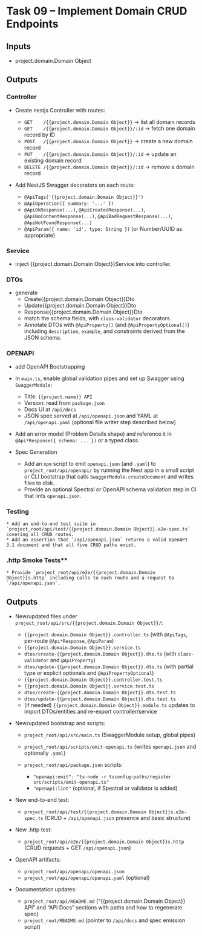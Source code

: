 # Task 09 – Implement Domain CRUD Endpoints 


## Inputs

- project.domain.Domain Object

## Outputs

### Controller

- Create nestjs Controller with routes:

    - `GET    /{{project.domain.Domain Object}}`        → list all domain records
    - `GET    /{{project.domain.Domain Object}}/:id`    → fetch one domain record by ID
    - `POST   /{{project.domain.Domain Object}}`        → create a new domain record
    - `PUT    /{{project.domain.Domain Object}}/:id`    → update an existing domain record
    - `DELETE /{{project.domain.Domain Object}}/:id`    → remove a domain record
- Add NestJS Swagger decorators on each route:

    - `@ApiTags('{{project.domain.Domain Object}}')`
    - `@ApiOperation({ summary: '...' })`
    - `@ApiOkResponse(...)`, `@ApiCreatedResponse(...)`, `@ApiNoContentResponse(...)`, `@ApiBadRequestResponse(...)`, `@ApiNotFoundResponse(...)`
    - `@ApiParam({ name: 'id', type: String })` (or Number/UUID as appropriate)

### Service

- inject  {{project.domain.Domain Object}}Service into controller.

### DTOs

- generate
  - Create{{project.domain.Domain Object}}Dto
  - Update{{project.domain.Domain Object}}Dto
  - Response{{project.domain.Domain Object}}Dto
  - match the schema fields, with `class-validator` decorators.
  - Annotate DTOs with `@ApiProperty()` (and `@ApiPropertyOptional()`) including `description`, `example`, and constraints derived from the JSON schema.


### OPENAPI

- add OpenAPI Bootstrapping
- In `main.ts`, enable global validation pipes and set up Swagger using `SwaggerModule`:

    - Title: `{{project.name}} API`
    - Version: read from `package.json`
    - Docs UI at `/api/docs`
    - JSON spec served at `/api/openapi.json` and YAML at `/api/openapi.yaml` (optional file writer step described below)
- Add an error model (Problem Details shape) and reference it in `@Api*Response({ schema: ... })` or a typed class.

- Spec Generation
  - Add an `npm` script to emit `openapi.json` (and `.yaml`) to `project_root/api/openapi/` by running the Nest app in a small script or CLI bootstrap that calls `SwaggerModule.createDocument` and writes files to disk.
  - Provide an optional Spectral or OpenAPI schema validation step in CI that lints `openapi.json`.

### Testing

    * Add an end-to-end test suite in `project_root/api/test/{{project.domain.Domain Object}}.e2e-spec.ts` covering all CRUD routes.
    * Add an assertion that `/api/openapi.json` returns a valid OpenAPI 3.1 document and that all five CRUD paths exist.

### .http Smoke Tests**

    * Provide `project_root/api/e2e/{{project.domain.Domain Object}}s.http` including calls to each route and a request to `/api/openapi.json`.


## Outputs

* New/updated files under `project_root/api/src/{{project.domain.Domain Object}}/`:

    * `{{project.domain.Domain Object}}.controller.ts` (with `@ApiTags`, per-route `@Api*Response`, `@ApiParam`)
    * `{{project.domain.Domain Object}}.service.ts`
    * `dtos/create-{{project.domain.Domain Object}}.dto.ts` (with `class-validator` and `@ApiProperty`)
    * `dtos/update-{{project.domain.Domain Object}}.dto.ts` (with partial type or explicit optionals and `@ApiPropertyOptional`)
    * `{{project.domain.Domain Object}}.controller.test.ts`
    * `{{project.domain.Domain Object}}.service.test.ts`
    * `dtos/create-{{project.domain.Domain Object}}.dto.test.ts`
    * `dtos/update-{{project.domain.Domain Object}}.dto.test.ts`
    * (if needed) `{{project.domain.Domain Object}}.module.ts` updates to import DTOs/entities and re-export controller/service

* New/updated bootstrap and scripts:

    * `project_root/api/src/main.ts` (SwaggerModule setup, global pipes)
    * `project_root/api/scripts/emit-openapi.ts` (writes `openapi.json` and optionally `.yaml`)
    * `project_root/api/package.json` scripts:

        * `"openapi:emit": "ts-node -r tsconfig-paths/register src/scripts/emit-openapi.ts"`
        * `"openapi:lint"` (optional, if Spectral or validator is added)

* New end-to-end test:

    * `project_root/api/test/{{project.domain.Domain Object}}s.e2e-spec.ts` (CRUD + `/api/openapi.json` presence and basic structure)

* New .http test:

    * `project_root/api/e2e/{{project.domain.Domain Object}}s.http` (CRUD requests + GET `/api/openapi.json`)

* OpenAPI artifacts:

    * `project_root/api/openapi/openapi.json`
    * `project_root/api/openapi/openapi.yaml` (optional)

* Documentation updates:

    * `project_root/api/README.md` (“{{project.domain.Domain Object}} API” and “API Docs” sections with paths and how to regenerate spec)
    * `project_root/README.md` (pointer to `/api/docs` and spec emission script)

